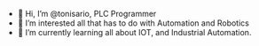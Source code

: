 - 👋 Hi, I’m @tonisario, PLC Programmer
- 👀 I’m interested all that has to do with Automation and Robotics
- 🌱 I’m currently learning all about IOT, and Industrial Automation.

<!---
tonisario/tonisario is a ✨ special ✨ repository because its `README.md` (this file) appears on your GitHub profile.
You can click the Preview link to take a look at your changes.
--->
